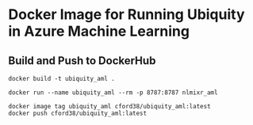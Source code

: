 # Docker Image for Running Ubiquity in Azure Machine Learning

## Build and Push to DockerHub
```
docker build -t ubiquity_aml .

docker run --name ubiquity_aml --rm -p 8787:8787 nlmixr_aml

docker image tag ubiquity_aml cford38/ubiquity_aml:latest
docker push cford38/ubiquity_aml:latest
```